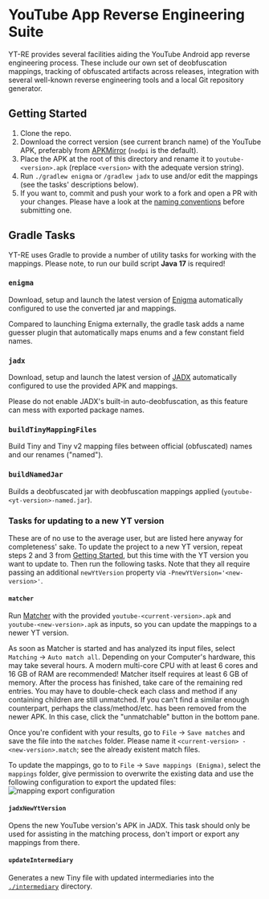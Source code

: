 # YouTube App Reverse Engineering Suite
YT-RE provides several facilities aiding the YouTube Android app reverse engineering process. These include our own set of deobfuscation mappings, tracking of obfuscated artifacts across releases, integration with several well-known reverse engineering tools and a local Git repository generator.

## Getting Started
1. Clone the repo.
2. Download the correct version (see current branch name) of the YouTube APK, preferably from [APKMirror](https://www.apkmirror.com/apk/google-inc/youtube/) (`nodpi` is the default).
3. Place the APK at the root of this directory and rename it to `youtube-<version>.apk` (replace `<version>` with the adequate version string).
4. Run `./gradlew enigma` or `/gradlew jadx` to use and/or edit the mappings (see the tasks' descriptions below).
5. If you want to, commit and push your work to a fork and open a PR with your changes. Please have a look at the [naming conventions](/CONVENTIONS.md) before submitting one.

## Gradle Tasks
YT-RE uses Gradle to provide a number of utility tasks for working with the mappings.
Please note, to run our build script **Java 17** is required!

### `enigma`
Download, setup and launch the latest version of [Enigma](https://github.com/FabricMC/Enigma) automatically configured to use the converted jar and mappings.

Compared to launching Enigma externally, the gradle task adds a name guesser plugin that automatically maps enums and a few constant field names.

### `jadx`
Download, setup and launch the latest version of [JADX](https://github.com/skylot/jadx) automatically configured to use the provided APK and mappings.

Please do not enable JADX's built-in auto-deobfuscation, as this feature can mess with exported package names.

### `buildTinyMappingFiles`
Build Tiny and Tiny v2 mapping files between official (obfuscated) names and our renames ("named").

### `buildNamedJar`
Builds a deobfuscated jar with deobfuscation mappings applied (`youtube-<yt-version>-named.jar`).

### Tasks for updating to a new YT version
These are of no use to the average user, but are listed here anyway for completeness' sake. To update the project to a new YT version, repeat steps 2 and 3 from [Getting Started](#getting-started), but this time with the YT version you want to update to. Then run the following tasks. Note that they all require passing an additional `newYtVersion` property via `-PnewYtVersion='<new-version>'`.

#### `matcher`
Run [Matcher](https://github.com/NebelNidas/Matcher) with the provided `youtube-<current-version>.apk` and `youtube-<new-version>.apk` as inputs, so you can update the mappings to a newer YT version.

As soon as Matcher is started and has analyzed its input files, select `Matching` → `Auto match all`. Depending on your Computer's hardware, this may take several hours. A modern multi-core CPU with at least 6 cores and 16 GB of RAM are recommended! Matcher itself requires at least 6 GB of memory. After the process has finished, take care of the remaining red entries. You may have to double-check each class and method if any containing children are still unmatched. If you can't find a similar enough counterpart, perhaps the class/method/etc. has been removed from the newer APK. In this case, click the "unmatchable" button in the bottom pane.

Once you're confident with your results, go to `File` → `Save matches` and save the file into the `matches` folder. Please name it `<current-version> - <new-version>.match`; see the already existent match files.

To update the mappings, go to to `File` → `Save mappings (Enigma)`, select the `mappings` folder, give permission to overwrite the existing data and use the following configuration to export the updated files:\
![mapping export configuration](https://user-images.githubusercontent.com/48808497/202928899-1d90bdfe-d8bd-4565-8e94-23e7fce2e8b8.png)

#### `jadxNewYtVersion`
Opens the new YouTube version's APK in JADX. This task should only be used for assisting in the matching process, don't import or export any mappings from there.

#### `updateIntermediary`
Generates a new Tiny file with updated intermediaries into the [`./intermediary`](./intermediary/) directory.
